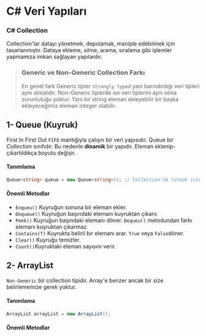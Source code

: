 # C# Veri Yapıları
### C# Collection
Collection'lar datayı yönetmek, depolamak, maniple edebilmek için tasarlanmıştır. Dataya ekleme, silme, arama, sıralama gibi işlemler yapmamıza imkan sağlayan yapılardır.   

> ### Generic ve Non-Generic Collection Farkı
> En genel fark Generic tipler `strongly typed` yani barındırdığı veri tipleri aynı olmalıdır. Non-Generic tiplerde ise veri tiplerini aynı olma zorunluluğu yoktur. Yani bir string eleman ekleyebilir bir başka ekleyeceğimiz eleman integer olabilir. 

## 1- Queue (Kuyruk)

First In First Out `FIFO` mantığıyla çalışın bir veri yapısıdır. Queue bir *Collection* sınıfıdır. Bu nedenle **dinamik** bir yapıdır. Eleman eklenip-çıkartıldıkça boyutu değişir.

#### Tanımlama
```csharp
Queue<string> queue = new Queue<string>(); // Collection'da tutmak istediğimiz tipi verebiliriz.
```

#### Önemli Metodlar

- `Enqueu()` Kuyruğun sonuna bir eleman ekler.
- `Dequeue()` Kuyruğun başındaki elemanı kuyruktan çıkarır.
- `Peek()` Kuyruğun başındaki elemanı döner. `Dequeu()` metodundan farkı elemanı kuyruktan çıkarmaz.
- `Contains(T)` Kuyrukta belirli bir elemanı arar. `True` veya `False`döner.
- `Clear()` Kuyruğu temizler.
- `Count()`Kuyruktaki eleman sayısını verir.

## 2- ArrayList
`Non-Generic` bir collection tipidir. Array'e benzer ancak bir size belirlememize gerek yoktur. 
#### Tanımlama
```csharp
ArrayList arrayList = new ArrayList();
```
#### Önemli Metodlar
